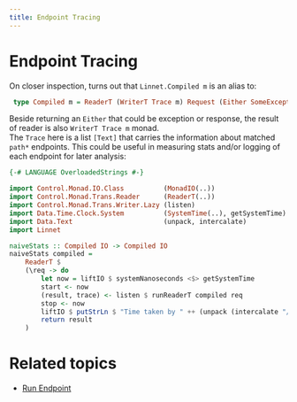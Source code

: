 ```yaml
---
title: Endpoint Tracing
---
```


# Endpoint Tracing

On closer inspection, turns out that `Linnet.Compiled m` is an alias to:
```haskell
 type Compiled m = ReaderT (WriterT Trace m) Request (Either SomeException Response) 
```

Beside returning an `Either` that could be exception or response, the result of reader is also `WriterT Trace m` monad.  
The `Trace` here is a list `[Text]` that carries the information about matched `path*` endpoints. This could be useful
in measuring stats and/or logging of each endpoint for later analysis:

```haskell top
{-# LANGUAGE OverloadedStrings #-}

import Control.Monad.IO.Class          (MonadIO(..))
import Control.Monad.Trans.Reader      (ReaderT(..))
import Control.Monad.Trans.Writer.Lazy (listen)
import Data.Time.Clock.System          (SystemTime(..), getSystemTime)
import Data.Text                       (unpack, intercalate)
import Linnet

naiveStats :: Compiled IO -> Compiled IO
naiveStats compiled =
    ReaderT $
    (\req -> do
        let now = liftIO $ systemNanoseconds <$> getSystemTime
        start <- now
        (result, trace) <- listen $ runReaderT compiled req
        stop <- now
        liftIO $ putStrLn $ "Time taken by " ++ (unpack (intercalate "/" trace)) ++ " is: " ++ show (stop - start)
        return result
    )
``` 



# Related topics
- [Run Endpoint](06-run-endpoint.html)